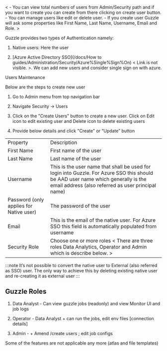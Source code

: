 
 < - You can view total numbers of users from Admin/Security path and if you want to create you can create from there clicking on create user button.
	 - You can manage users like edit or delete user.
	 - If you create user Guzzle will ask some properties like First Name, Last Name, Username, Email and Role. >

Guzzle provides two types of Authentication namely:

1. Native users: Here the user 

2. [Azure Active Directory SSO](/docs/How to guides/Administration/Security/Azure%Single%Sign%On) < Link is not visible. >. We can add new users and consider single sign on with azure. 

Users Maintenance

Below are the steps to create new user 

1. Go to Admin menu from top navigation bar

2. Navigate Security -> Users

3. Click on the "Create Users" button to create a new user. Click on Edit icon to edit existing user and Delete icon to delete existing users

4. Provide below details and click "Create" or “Update” button

<table>
  <tr>
    <td>Property</td>
    <td>Description</td>
  </tr>
  <tr>
    <td>First Name</td>
    <td>First name of the user</td>
  </tr>
  <tr>
    <td>Last Name</td>
    <td>Last name of the user</td>
  </tr>
  <tr>
    <td>Username</td>
    <td>This is the user name that shall be used for login into Guzzle. For Azure SSO this should be AAD user name which generally is the email address (also referred as user principal name)</td>
  </tr>
  <tr>
    <td>Password (only applies for Native user)</td>
    <td>The password of the user</td>
  </tr>
  <tr>
    <td>Email </td>
    <td>This is the email of the native user. For Azure SSO this field is automatically populated from username</td>
  </tr>
  <tr>
    <td>Security Role</td>
    <td>Choose one or more roles < There are three roles Data Analytics, Operator and Admin which is describe below. > </td>
  </tr>
</table>


:::note
It’s not possible to convert the native user to External (also referred as SSO) user. The only way to achieve this by deleting existing native user and re-creating it as external user
:::

## Guzzle Roles

1. Data Analyst - Can view guzzle jobs (readonly) and view Monitor UI and job logs

2. Operator - Data Analyst + can run the jobs, edit env files [connection details]

3. Admin - + Amend /create users ; edit job configs


Some of the features are not applicable any more (atlas and file templates)

